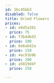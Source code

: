 ```yaml
---
id: 1bc45bb3
disabled: false
title: Dried Flowers
prices:
- id: e6d5a261
  price: 75
- id: f3b4dbd3
  price: 100
- id: 6e6ab42a
  price: 150
- id: 4ec91b96
  price: 200
- id: a5819d4f
  price: 250

---
```

